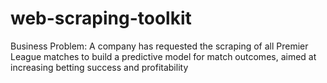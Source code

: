 # web-scraping-toolkit
Business Problem: A company has requested the scraping of all Premier League matches to build a predictive model for match outcomes, aimed at increasing betting success and profitability
